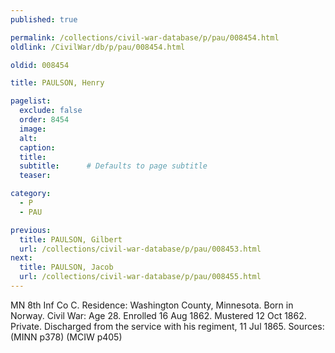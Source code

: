 ```yaml
---
published: true

permalink: /collections/civil-war-database/p/pau/008454.html
oldlink: /CivilWar/db/p/pau/008454.html

oldid: 008454

title: PAULSON, Henry

pagelist:
  exclude: false
  order: 8454
  image: 
  alt:
  caption:
  title:
  subtitle:      # Defaults to page subtitle
  teaser:

category: 
  - P 
  - PAU

previous:
  title: PAULSON, Gilbert
  url: /collections/civil-war-database/p/pau/008453.html  
next:
  title: PAULSON, Jacob
  url: /collections/civil-war-database/p/pau/008455.html   
---
```

MN 8th Inf Co C. Residence: Washington County, Minnesota. Born in Norway. Civil War: Age 28. Enrolled 16 Aug 1862. Mustered 12 Oct 1862. Private. Discharged from the service with his regiment, 11 Jul 1865. Sources: (MINN p378) (MCIW p405)